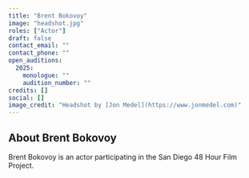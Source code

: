 ```yaml
---
title: "Brent Bokovoy"
image: "headshot.jpg"
roles: ["Actor"]
draft: false
contact_email: ""
contact_phone: ""
open_auditions:
  2025:
    monologue: ""
    audition_number: ""
credits: []
social: []
image_credit: "Headshot by [Jon Medel](https://www.jonmedel.com)"
---
```


## About Brent Bokovoy

Brent Bokovoy is an actor participating in the San Diego 48 Hour Film Project.
